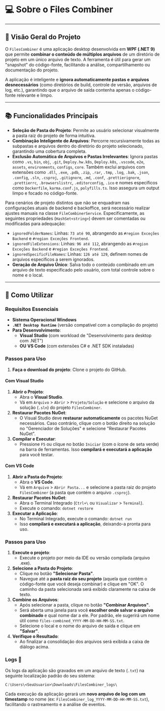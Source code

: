 # 💻 Sobre o Files Combiner 

---

## 🚀 Visão Geral do Projeto

O `FilesCombiner` é uma aplicação desktop desenvolvida em **WPF (.NET 9)** que permite **combinar o conteúdo de múltiplos arquivos** de um diretório de projeto em um único arquivo de texto. A ferramenta é útil para gerar um "snapshot" do código-fonte, facilitando a análise, compartilhamento ou documentação do projeto.

A aplicação é inteligente e **ignora automaticamente pastas e arquivos desnecessários** (como diretórios de build, controle de versão, arquivos de log, etc.), garantindo que o arquivo de saída contenha apenas o código-fonte relevante e limpo.

---

## 📚 Funcionalidades Principais

* **Seleção de Pasta do Projeto**: Permite ao usuário selecionar visualmente a pasta raiz do projeto de forma intuitiva.
* **Combinação Inteligente de Arquivos**: Percorre recursivamente todas as subpastas e arquivos dentro do diretório do projeto selecionado, garantindo uma cobertura completa.
* **Exclusão Automática de Arquivos e Pastas Irrelevantes**: Ignora pastas como `.vs`, `bin`, `obj`, `.git`, `Deploy.hw.k8s`, `Deploy.k8s`, `.vscode`, `e2e`, `assets`, `environments`, `configs`, `core`. Também exclui arquivos com extensões como `.dll`, `.exe`, `.pdb`, `.zip`, `.rar`, `.tmp`, `.log`, `.bak`, `.json`, `.config`, `.sln`, `.csproj`, `.gitignore`, `.md`, `.conf`, `.prettierignore`, `.prettierrc`, `.browserslistrc`, `.editorconfig`, `.ico` e nomes específicos como `Dockerfile`, `karma.conf.js`, `polyfills.ts`. Isso assegura um output limpo e focado no código-fonte.

Para cenários de projeto distintos que não se enquadram nas configurações atuais de backend e backoffice, será necessário realizar ajustes manuais na classe `FileCombinerService`. Especificamente, as seguintes propriedades (`HashSet<string>`) devem ser comentadas ou modificadas para adequação:
* `ignoredFolderNames`: Linhas: `73 até 90`, abrangendo as `#region Exceções Backend` e `#region Exceções Frontend`.
* `ignoredFileExtensions`: Linhas: `96 até 112`, abrangendo as `#region Exceções Backend` e `#region Exceções Frontend`.
* `ignoredSpecificFileNames`: Linhas: `126 até 129`, definem nomes de arquivos específicos a serem ignorados.
* **Geração de Arquivo Único**: Salva todo o conteúdo combinado em um arquivo de texto especificado pelo usuário, com total controle sobre o nome e o local.

---

## 🧪 Como Utilizar

### Requisitos Essenciais

* **Sistema Operacional Windows**
* **`.NET Desktop Runtime`** (versão compatível com a compilação do projeto)
* **Para Desenvolvimento**:
    * **Visual Studio** (com workload de "Desenvolvimento para desktop com .NET")
    * **OU** **VS Code** (com extensões C# e .NET SDK instaladas)

### Passos para Uso

1.  **Faça o download do projeto**:
    Clone o projeto do GitHub.

#### Com Visual Studio

1.  **Abrir o Projeto**:
    * Abra o **Visual Studio**.
    * Vá em `Arquivo` > `Abrir` > `Projeto/Solução` e selecione o arquivo da solução (`.sln`) do projeto `FilesCombiner`.
2.  **Restaurar Pacotes NuGet**:
    * O Visual Studio deve **restaurar automaticamente** os pacotes NuGet necessários. Caso contrário, clique com o botão direito na solução no "Gerenciador de Soluções" e selecione "Restaurar Pacotes NuGet".
3.  **Compilar e Executar**:
    * Pressione `F5` ou clique no botão `Iniciar` (com o ícone de seta verde) na barra de ferramentas. Isso **compilará e executará a aplicação** para você testar.

#### Com VS Code

1.  **Abrir a Pasta do Projeto**:
    * Abra o **VS Code**.
    * Vá em `Arquivo` > `Abrir Pasta...` e selecione a pasta raiz do projeto `FilesCombiner` (a pasta que contém o arquivo `.csproj`).
2.  **Restaurar Pacotes NuGet**:
    * Abra o Terminal Integrado (`Ctrl+\` ou `Visualizar` > `Terminal`).
    * Execute o comando: `dotnet restore`
3.  **Executar a Aplicação**:
    * No Terminal Integrado, execute o comando: `dotnet run`
    * Isso **compilará e executará a aplicação**, deixando-a pronta para uso.

### Passos para Uso

1.  **Execute o projeto**:
    * Execute o projeto por meio da IDE ou versão compilada (arquivo .exe).
2.  **Selecione a Pasta do Projeto**:
    * Clique no botão **"Selecionar Pasta"**.
    * Navegue até a **pasta raiz do seu projeto** (aquela que contém o código-fonte que você deseja combinar) e clique em "OK". O caminho da pasta selecionada será exibido claramente na caixa de texto.
3.  **Combine os Arquivos**:
    * Após selecionar a pasta, clique no botão **"Combinar Arquivos"**.
    * Será aberta uma janela para você **escolher onde salvar o arquivo combinado** e qual nome dar a ele. Por padrão, ele sugerirá um nome útil como `files-combined_YYYY-MM-DD-HH-MM-SS.txt`.
    * Selecione o local e o nome do arquivo de saída e clique em **"Salvar"**.
4.  **Verifique o Resultado**:
    * Ao finalizar a consolidação dos arquivos será exibida a caixa de diálogo acima.



### Logs 📄

Os logs da aplicação são gravados em um arquivo de texto (`.txt`) na seguinte localização padrão do seu sistema:

`C:\Users\<SeuUsuario>\Downloads\FilesCombiner_logs\`

Cada execução da aplicação gerará um **novo arquivo de log com um timestamp** no nome (ex: `FilesCombiner_log_YYYY-MM-DD-HH-MM-SS.txt`), facilitando o rastreamento e a análise de eventos.